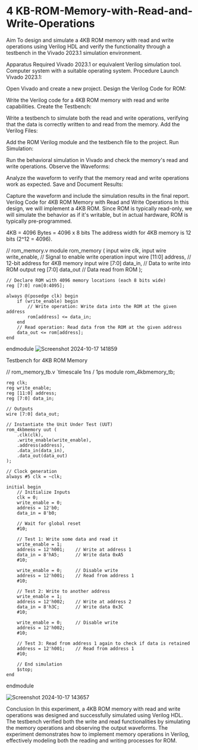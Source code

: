 # 4 KB-ROM-Memory-with-Read-and-Write-Operations
Aim
To design and simulate a 4KB ROM memory with read and write operations using Verilog HDL and verify the functionality through a testbench in the Vivado 2023.1 simulation environment.

Apparatus Required
Vivado 2023.1 or equivalent Verilog simulation tool.
Computer system with a suitable operating system.
Procedure
Launch Vivado 2023.1:

Open Vivado and create a new project.
Design the Verilog Code for ROM:

Write the Verilog code for a 4KB ROM memory with read and write capabilities.
Create the Testbench:

Write a testbench to simulate both the read and write operations, verifying that the data is correctly written to and read from the memory.
Add the Verilog Files:

Add the ROM Verilog module and the testbench file to the project.
Run Simulation:

Run the behavioral simulation in Vivado and check the memory's read and write operations.
Observe the Waveforms:

Analyze the waveform to verify that the memory read and write operations work as expected.
Save and Document Results:

Capture the waveform and include the simulation results in the final report.
Verilog Code for 4KB ROM Memory with Read and Write Operations
In this design, we will implement a 4KB ROM. Since ROM is typically read-only, we will simulate the behavior as if it's writable, but in actual hardware, ROM is typically pre-programmed.

4KB = 4096 Bytes = 4096 x 8 bits
The address width for 4KB memory is 12 bits (2^12 = 4096).


// rom_memory.v
module rom_memory (
    input wire clk,
    input wire write_enable,   // Signal to enable write operation
    input wire [11:0] address, // 12-bit address for 4KB memory
    input wire [7:0] data_in,  // Data to write into ROM
    output reg [7:0] data_out  // Data read from ROM
);

    // Declare ROM with 4096 memory locations (each 8 bits wide)
    reg [7:0] rom[0:4095];

    always @(posedge clk) begin
        if (write_enable) begin
            // Write operation: Write data into the ROM at the given address
            rom[address] <= data_in;
        end
        // Read operation: Read data from the ROM at the given address
        data_out <= rom[address];
    end
endmodule
![Screenshot 2024-10-17 141859](https://github.com/user-attachments/assets/e29c4bd4-f339-4fa1-853d-4acbf7fd8f81)


Testbench for 4KB ROM Memory

// rom_memory_tb.v
`timescale 1ns / 1ps
module rom_4kbmemory_tb;

    reg clk;
    reg write_enable;
    reg [11:0] address;
    reg [7:0] data_in;

    // Outputs
    wire [7:0] data_out;

    // Instantiate the Unit Under Test (UUT)
    rom_4kbmemory uut (
        .clk(clk),
        .write_enable(write_enable),
        .address(address),
        .data_in(data_in),
        .data_out(data_out)
    );

    // Clock generation
    always #5 clk = ~clk;

    initial begin
        // Initialize Inputs
        clk = 0;
        write_enable = 0;
        address = 12'b0;
        data_in = 8'b0;

        // Wait for global reset
        #10;
        
        // Test 1: Write some data and read it
        write_enable = 1;
        address = 12'h001;    // Write at address 1
        data_in = 8'hA5;      // Write data 0xA5
        #10;
        
        write_enable = 0;     // Disable write
        address = 12'h001;    // Read from address 1
        #10;

        // Test 2: Write to another address
        write_enable = 1;
        address = 12'h002;    // Write at address 2
        data_in = 8'h3C;      // Write data 0x3C
        #10;
        
        write_enable = 0;     // Disable write
        address = 12'h002; 
        #10;

        // Test 3: Read from address 1 again to check if data is retained
        address = 12'h001;    // Read from address 1
        #10;

        // End simulation
        $stop;
    end
      
endmodule 

![Screenshot 2024-10-17 143657](https://github.com/user-attachments/assets/1af99195-3359-43fb-9f11-59201e813459)


Conclusion
In this experiment, a 4KB ROM memory with read and write operations was designed and successfully simulated using Verilog HDL. The testbench verified both the write and read functionalities by simulating the memory operations and observing the output waveforms. The experiment demonstrates how to implement memory operations in Verilog, effectively modeling both the reading and writing processes for ROM.
